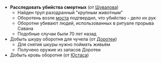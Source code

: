 - **Расследовать убийства смертных** (от [Шувалова](</Дело/Александр Шувалов.md>))
	- Найден труп разодранный "крупным животным"
	- Оборотень возле [моста](</Место/Мост Измайловский.md>) подтвердил, что убийство - дело их рук
	- Оборотни убивают людей, использованных в ритуале прорыва Савана
	- Подобные случаи были 70 лет назад
- Добыть шкуру оборотня для чучела (от [Доротеи](<Доротея Фредерика Браденбург.md>))
	- Для снятия шкуры нужно поймать живьём
	- Получено оружие из запасов Доротеи
- Добыть кровь оборотня (от [Юстаса](</Дело/Юстас.md>))